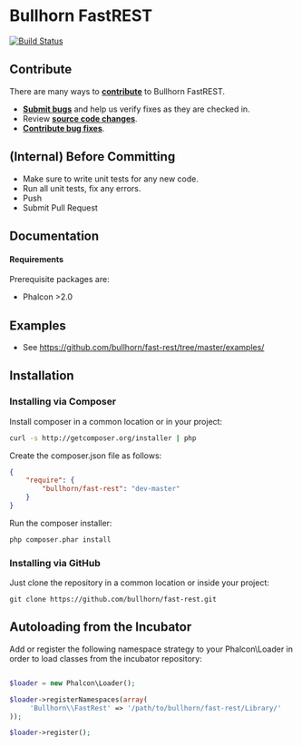 # Bullhorn FastREST

[![Build Status](https://travis-ci.org/bullhorn/fast-rest.svg)](https://travis-ci.org/bullhorn/fast-rest)

## Contribute

There are many ways to **[contribute](https://github.com/bullhorn/career-portal/blob/master/CONTRIBUTING.md)** to Bullhorn FastREST.
* **[Submit bugs](https://github.com/bullhorn/fast-rest/issues)** and help us verify fixes as they are checked in.
* Review **[source code changes](https://github.com/bullhorn/fast-rest/pulls)**.
* **[Contribute bug fixes](https://github.com/bullhorn/fast-rest/master/CONTRIBUTING.MD)**.

## (Internal) Before Committing
* Make sure to write unit tests for any new code.
* Run all unit tests, fix any errors.
* Push
* Submit Pull Request

## Documentation
#### Requirements
Prerequisite packages are:
 * Phalcon >2.0


## Examples

 * See https://github.com/bullhorn/fast-rest/tree/master/examples/

## Installation

### Installing via Composer

Install composer in a common location or in your project:

```bash
curl -s http://getcomposer.org/installer | php
```

Create the composer.json file as follows:

```json
{
    "require": {
        "bullhorn/fast-rest": "dev-master"
    }
}
```

Run the composer installer:

```bash
php composer.phar install
```

### Installing via GitHub

Just clone the repository in a common location or inside your project:

```
git clone https://github.com/bullhorn/fast-rest.git
```


## Autoloading from the Incubator

Add or register the following namespace strategy to your Phalcon\Loader in order
to load classes from the incubator repository:

```php

$loader = new Phalcon\Loader();

$loader->registerNamespaces(array(
     'Bullhorn\\FastRest' => '/path/to/bullhorn/fast-rest/Library/'
));

$loader->register();
```
